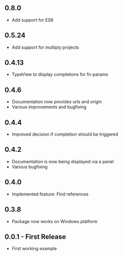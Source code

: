 ## 0.8.0
* Add support for ES6

## 0.5.24
* Add support for multiply projects

## 0.4.13
* TypeView to display completions for fn-params

## 0.4.6
* Documentation now provides urls and origin
* Various improvements and bugfixing

## 0.4.4
* Improved decision if completion should be triggered

## 0.4.2
* Documentation is now being displayed via a panel
* Various bugfixing

## 0.4.0
* Implemented feature: Find references

## 0.3.8
* Package now works on Windows platform

## 0.0.1 - First Release
* First working example
